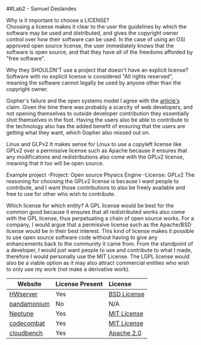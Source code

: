 ##Lab2 - Samuel Deslandes


Why is it important to choose a LICENSE?  
	Choosing a license makes it clear to the user the guidelines by which the software may
	be used and distributed, and gives the copyright owner control over how their software 
	can be used. In the case of using an OSI approved open source license, the user immediately 
	knows that the software is open source, and that they have all of the freedoms afforded by 
	"free software".
	
Why they SHOULDN'T use a project that doesn't have an explicit license?
	Software with no explicit license is considered "All rights reserved", meaning the software
	cannot legally be used by anyone other than the copyright owner.
	
Gopher's failure and the open systems model
	I agree with the [article's](http://ils.unc.edu/callee/gopherpaper.htm#explain) claim. Given
	the time there was probably a scarcity of web developers, and not opening themselves to outside
	developer contribution they essentially shot themselves in the foot. Having the users also be able
	to contribute to the technology also has the added benefit of ensuring that the users are getting
	what they want, which Gopher also missed out on. 
	
Linux and GLPv2
	It makes sense for Linux to use a copyleft license like GPLv2 over a permissive license such as
	Apache because it ensures that any modifications and redistributions also come with the GPLv2 
	license, meaning that it too will be open source. 
	
Example project
	-Project: Open source Physics Engine
	-License: GPLv2
	The reasoning for choosing the GPLv2 license is because I want people to contribute, and I want
	those contributions to also be freely available and free to use for other who wish to contribute.

Which license for which entity?
	A GPL license would be best for the common good because it ensures that all redistributed works also 
	come with the GPL license, thus perpetuating a chain of open source works. For a company, I would argue
	that a permissive license such as the Apache/BSD license would be in their best interest. This kind of license
	makes it possible to use open source software code without having to give any enhancements back to the community
	it came from. From the standpoint of a developer, I would just want people to use and contribute to what I made, 
	therefore I would personally use the MIT License. The LGPL license would also be a viable option as it may also attract
	commercial entities who wish to only use my work (not make a derivative work).

Website | License Present | License
---------|:----------|:-------
[HWserver](https://github.com/RCOS-Grading-Server/HWserver) | Yes | [BSD License](https://en.wikipedia.org/wiki/BSD_licenses) 
[pandamonium](https://github.com/mwdewey/pandamonium) | No | N/A  
[Neptune](https://github.com/sarbos/Neptune) | Yes | [MIT License](https://en.wikipedia.org/wiki/MIT_License) 
[codecombat](https://github.com/MonkStrom/codecombat) | Yes | [MIT License](https://en.wikipedia.org/wiki/MIT_License)
[cloudbench](https://github.com/CloudBench-IDE/cloudbench) | Yes | [Apache 2.0](https://en.wikipedia.org/wiki/Apache_License#Version_2.0)



	